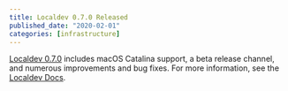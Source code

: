 ```yaml
---
title: Localdev 0.7.0 Released
published_date: "2020-02-01"
categories: [infrastructure]
---
```

[Localdev 0.7.0](/guides/local-development) includes macOS Catalina support, a beta release channel, and numerous improvements and bug fixes. For more information, see the [Localdev Docs](/guides/local-development).
